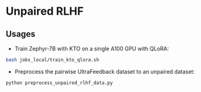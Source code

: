 # Unpaired RLHF

## Usages
* Train Zephyr-7B with KTO on a single A100 GPU with QLoRA: 
```bash
bash jobs_local/train_kto_qlora.sh
```
* Preprocess the pairwise UltraFeedback dataset to an unpaired dataset: 
```bash
python preprocess_unpaired_rlhf_data.py
```
